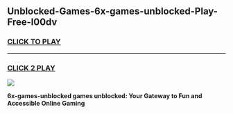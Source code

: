 
## Unblocked-Games-6x-games-unblocked-Play-Free-l00dv
<h3>
<a href="https://premium76.site?title=6x-games-unblocked&ref=12A">CLICK TO PLAY</a></h3>
<hr>

<h3>
<a href="https://premium76.site?title=6x-games-unblocked&ref=12A">CLICK 2 PLAY</a>
  
</h3>

<a href="https://premium76.site?title=6x-games-unblocked&ref=12A"><img src="https://clearcache.store/games.png"></a>


**6x-games-unblocked games unblocked: Your Gateway to Fun and Accessible Online Gaming**
